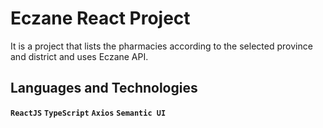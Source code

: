 # Eczane React Project

It is a project that lists the pharmacies according to the selected province and district and uses Eczane API. 

## Languages and Technologies

**`ReactJS`** 
**`TypeScript`** 
**`Axios`** 
**`Semantic UI`** 
